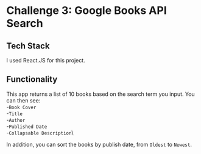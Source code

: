 # Challenge 3: Google Books API Search

## Tech Stack

I used React.JS for this project. 

## Functionality 

This app returns a list of 10 books based on the search term you input. You can then see:\
-`Book Cover`\
-`Title`\
-`Author`\
-`Published Date`\
-`Collapsable Description`\

In addition, you can sort the books by publish date, from `Oldest` to `Newest`. 

